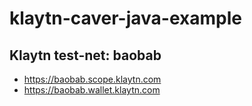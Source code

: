 # klaytn-caver-java-example
## Klaytn test-net: baobab
- https://baobab.scope.klaytn.com
- https://baobab.wallet.klaytn.com
